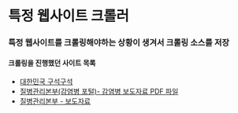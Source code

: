 # 특정 웹사이트 크롤러 

### 특정 웹사이트를 크롤링해야하는 상황이 생겨서 크롤링 소스를 저장

#### 크롤링을 진행했던 사이트 목록

- [대한민국 구석구석](https://korean.visitkorea.or.kr/)
- [질병관리본부(감염병 포털)- 감염병 보도자료 PDF 파일](http://www.cdc.go.kr/npt/biz/npp/portal/nppIssueIcdMain.do)
- [질병관리본부 - 보도자료](https://www.cdc.go.kr/board/board.es?mid=a20501000000&bid=0015)